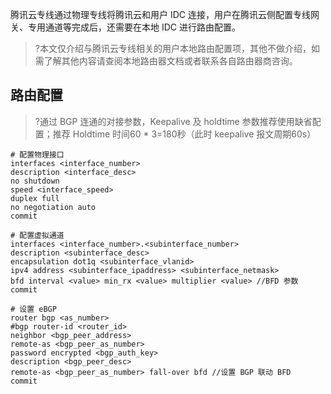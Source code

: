 腾讯云专线通过物理专线将腾讯云和用户 IDC 连接，用户在腾讯云侧配置专线网关、专用通道等完成后，还需要在本地 IDC 进行路由配置。
>?本文仅介绍与腾讯云专线相关的用户本地路由配置项，其他不做介绍，如需了解其他内容请查阅本地路由器文档或者联系各自路由器商咨询。

## 路由配置
>?通过 BGP 连通的对接参数，Keepalive 及 holdtime 参数推荐使用缺省配置；推荐 Holdtime 时间60 * 3=180秒（此时 keepalive 报文周期60s）
>
``` 
# 配置物理接口
interfaces <interface_number>
description <interface_desc>
no shutdown
speed <interface_speed>
duplex full
no negotiation auto
commit

# 配置虚拟通道
interfaces <interface_number>.<subinterface_number>
description <subinterface_desc>
encapsulation dot1q <subinterface_vlanid>
ipv4 address <subinterface_ipaddress> <subinterface_netmask>
bfd interval <value> min_rx <value> multiplier <value> //BFD 参数
commit

# 设置 eBGP
router bgp <as_number>
#bgp router-id <router_id>
neighbor <bgp_peer_address>
remote-as <bgp_peer_as_number>
password encrypted <bgp_auth_key>
description <bgp_peer_desc>
remote-as <bgp_peer_as_number> fall-over bfd //设置 BGP 联动 BFD
commit

```
